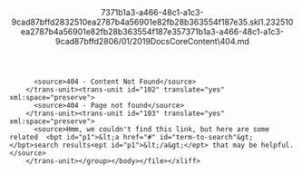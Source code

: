 <?xml version="1.0"?><xliff version="1.2" xmlns="urn:oasis:names:tc:xliff:document:1.2" xmlns:xsi="http://www.w3.org/2001/XMLSchema-instance" xsi:schemaLocation="urn:oasis:names:tc:xliff:document:1.2 xliff-core-1.2-transitional.xsd"><file datatype="xml" original="404.md" source-language="en-US" target-language="en-US"><header><tool tool-id="mdxliff" tool-name="mdxliff" tool-version="1.0-9879e0b" tool-company="Microsoft" /><xliffext:skl_file_name xmlns:xliffext="urn:microsoft:content:schema:xliffextensions">7371b1a3-a466-48c1-a1c3-9cad87bffd2832510ea2787b4a56901e82fb28b363554f187e35.skl</xliffext:skl_file_name><xliffext:version xmlns:xliffext="urn:microsoft:content:schema:xliffextensions">1.2</xliffext:version><xliffext:ms.openlocfilehash xmlns:xliffext="urn:microsoft:content:schema:xliffextensions">32510ea2787b4a56901e82fb28b363554f187e35</xliffext:ms.openlocfilehash><xliffext:ms.sourcegitcommit xmlns:xliffext="urn:microsoft:content:schema:xliffextensions">7371b1a3-a466-48c1-a1c3-9cad87bffd28</xliffext:ms.sourcegitcommit><xliffext:ms.lasthandoff xmlns:xliffext="urn:microsoft:content:schema:xliffextensions">06/01/2019</xliffext:ms.lasthandoff><xliffext:ms.openlocfilepath xmlns:xliffext="urn:microsoft:content:schema:xliffextensions">DocsCoreContent\404.md</xliffext:ms.openlocfilepath></header><body><group id="content" extype="content"><trans-unit id="101" translate="yes" xml:space="preserve" restype="x-metadata">
          <source>404 - Content Not Found</source>
        </trans-unit><trans-unit id="102" translate="yes" xml:space="preserve">
          <source>404 - Page not found</source>
        </trans-unit><trans-unit id="103" translate="yes" xml:space="preserve">
          <source>Hmm, we couldn't find this link, but here are some related  <bpt id="p1">&lt;a href="#" id="term-to-search"&gt;</bpt>search results<ept id="p1">&lt;/a&gt;</ept> that may be helpful.</source>
        </trans-unit></group></body></file></xliff>